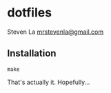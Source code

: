# dotfiles

Steven La <mrstevenla@gmail.com>

## Installation

```
make
```

That's actually it. Hopefully...
